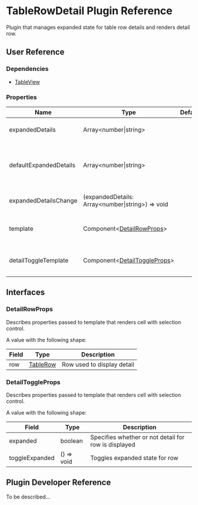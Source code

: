 # TableRowDetail Plugin Reference

Plugin that manages expanded state for table row details and renders detail row.

## User Reference

### Dependencies

- [TableView](table-view.md)

### Properties

Name | Type | Default | Description
-----|------|---------|------------
expandedDetails | Array&lt;number&#124;string&gt; | | Specifies expanded rows
defaultExpandedDetails | Array&lt;number&#124;string&gt; | | Specifies starting expanded rows for uncontrolled scenario
expandedDetailsChange | (expandedDetails: Array&lt;number&#124;string&gt;) => void | | Handles expanding change
template | Component&lt;[DetailRowProps](#detail-row-props)&gt; | | Component that renders detail for row
detailToggleTemplate | Component&lt;[DetailToggleProps](#detail-toggle-props)&gt; | | Component that renders detail for row

## Interfaces

### <a name="detail-row-props"></a>DetailRowProps

Describes properties passed to template that renders cell with selection control.

A value with the following shape:

Field | Type | Description
------|------|------------
row | [TableRow](table-view.md#table-row) | Row used to display detail

### <a name="detail-toggle-props"></a>DetailToggleProps

Describes properties passed to template that renders cell with selection control.

A value with the following shape:

Field | Type | Description
------|------|------------
expanded | boolean | Specifies whether or not detail for row is displayed
toggleExpanded | () => void | Toggles expanded state for row

## Plugin Developer Reference

To be described...
